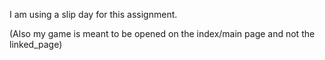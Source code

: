 I am using a slip day for this assignment.

(Also my game is meant to be opened on the index/main page and not the linked_page)